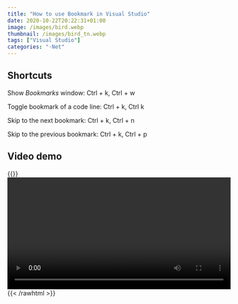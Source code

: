 ```yaml
---
title: "How to use Bookmark in Visual Studio"
date: 2020-10-22T20:22:31+01:00
image: /images/bird.webp
thumbnail: /images/bird_tn.webp
tags: ["Visual Studio"]
categories: "⋅Net"
---
```


## Shortcuts

Show *Bookmarks* window: Ctrl + k, Ctrl + w

Toggle bookmark of a code line: Ctrl + k, Ctrl k

Skip to the next bookmark: Ctrl + k, Ctrl + n

Skip to the previous bookmark: Ctrl + k, Ctrl + p

## Video demo

{{<rawhtml>}}
<video width=100% controls>
  <source src="/videos/visual_studio_bookmark.webm" type="video/webm">
Your browser does not support the video tag.
</video>
{{< /rawhtml >}}


